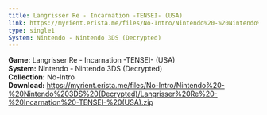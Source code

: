 ```yaml
---
title: Langrisser Re - Incarnation -TENSEI- (USA)
link: https://myrient.erista.me/files/No-Intro/Nintendo%20-%20Nintendo%203DS%20(Decrypted)/Langrisser%20Re%20-%20Incarnation%20-TENSEI-%20(USA).zip
type: single1
System: Nintendo - Nintendo 3DS (Decrypted)
---
```

<b>Game:</b> Langrisser Re - Incarnation -TENSEI- (USA)<br>
<b>System:</b> Nintendo - Nintendo 3DS (Decrypted)<br>
<b>Collection:</b> No-Intro<br>
<b>Download:</b> https://myrient.erista.me/files/No-Intro/Nintendo%20-%20Nintendo%203DS%20(Decrypted)/Langrisser%20Re%20-%20Incarnation%20-TENSEI-%20(USA).zip